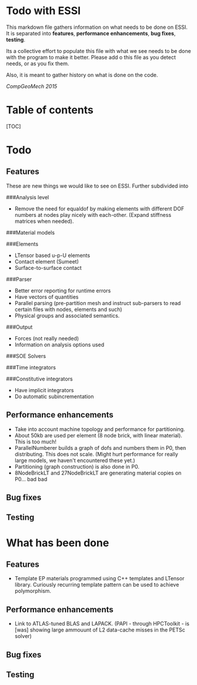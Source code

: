 Todo with ESSI
==============

This markdown file gathers information on what needs to be done on ESSI. It is separated
into **features**, **performance enhancements**, **bug fixes**, **testing**.


Its a collective effort to populate this file with what we see needs to be done
with the program to make it better.  Please add o this file as you detect needs, or as
you fix them.

Also, it is meant to gather history on what is done on the code.

*CompGeoMech 2015*


Table of contents
=================

[TOC]



Todo
=======


Features
---------

These are new things we would like to see on ESSI. Further subdivided into


###Analysis level

* Remove the need for equaldof by making elements with different DOF numbers at nodes
play nicely with each-other.  (Expand stiffness matrices when needed).


###Material models



###Elements

* LTensor based u-p-U elements
* Contact element (Sumeet)
* Surface-to-surface contact 

###Parser

* Better error reporting for runtime errors
* Have vectors of quantities
* Parallel parsing (pre-partition mesh and instruct sub-parsers to read certain files with nodes, elements and such)
* Physical groups and associated semantics. 

###Output

* Forces (not really needed)
* Information on analysis options used

###SOE Solvers


###Time integrators


###Constitutive integrators

* Have implicit integrators
* Do automatic subincrementation


Performance enhancements
------------------------

* Take into account machine topology and performance for partitioning.
* About 50kb are used per element (8 node brick, with linear material). This is too much!
* ParallelNumberer builds a graph of dofs and numbers them in P0, then distributing. This does not scale. (Might hurt performance for really large models, we haven't encountered these yet.)
* Partitioning (graph construction) is also done in P0. 
* 8NodeBrickLT and 27NodeBrickLT are generating material copies on P0... bad bad

Bug fixes
---------



Testing
-------









What has been done
=============================

Features
---------

* Template EP materials programmed using C++ templates and LTensor library. Curiously recurring template pattern can be used to achieve polymorphism.

Performance enhancements
------------------------

* Link to ATLAS-tuned BLAS and LAPACK. (PAPI - through HPCToolkit - is [was] showing large ammouunt of L2 data-cache misses in the PETSc solver)



Bug fixes
---------



Testing
-------

